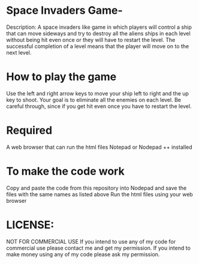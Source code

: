 # Space Invaders Game-

Description: A space invaders like game in which players will control a ship that can move sideways and try to destroy all the aliens ships in each level without being hit even once or they will have to restart the level. The successful completion of a level means that the player will move on to the next level.

# How to play the game 
Use the left and right arrow keys to move your ship left to right and the up key to shoot.
Your goal is to eliminate all the enemies on each level. 
Be careful through, since if you get hit even once you have to restart the level.

# Required 
A web browser that can run the html files 
Notepad or Nodepad ++ installed

# To make the code work
Copy and paste the code from this repository into Nodepad and save the files with the same names as listed above
Run the html files using your web browser

# LICENSE:

NOT FOR COMMERCIAL USE If you intend to use any of my code for commercial use please contact me and get my permission. If you intend to make money using any of my code please ask my permission.

